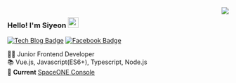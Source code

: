 <img align='right' src="https://github-readme-stats.vercel.app/api?username=siyeons&count_private=true&show_icons=true">

### Hello! I'm Siyeon  <span><img src="https://user-images.githubusercontent.com/35549653/89557319-91e4e500-d84d-11ea-9566-47a14f57b06c.gif" height="24"><span>

  [![Tech Blog Badge](http://img.shields.io/badge/-Tech%20blog-black?style=flat-square&logo=github&link=https://velog.io/@sian)](https://velog.io/@sian)
  [![Facebook Badge](https://img.shields.io/badge/facebook-1877f2?style=flat-square&logo=facebook&logoColor=white&link=https://www.facebook.com/sianlee1114)](https://www.facebook.com/sianlee1114)
  
👩‍💻 Junior Frontend Developer <br>
📚 Vue.js, Javascript(ES6+), Typescript, Node.js <br> 
🚀 **Current** [SpaceONE Console](https://github.com/spaceone-dev/console)
